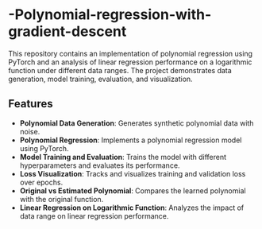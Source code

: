 # -Polynomial-regression-with-gradient-descent

This repository contains an implementation of polynomial regression using PyTorch and an analysis of linear regression performance on a logarithmic function under different data ranges. The project demonstrates data generation, model training, evaluation, and visualization.

## Features

- **Polynomial Data Generation**: Generates synthetic polynomial data with noise.
- **Polynomial Regression**: Implements a polynomial regression model using PyTorch.
- **Model Training and Evaluation**: Trains the model with different hyperparameters and evaluates its performance.
- **Loss Visualization**: Tracks and visualizes training and validation loss over epochs.
- **Original vs Estimated Polynomial**: Compares the learned polynomial with the original function.
- **Linear Regression on Logarithmic Function**: Analyzes the impact of data range on linear regression performance.


